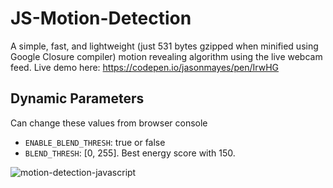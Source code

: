 # JS-Motion-Detection
A simple, fast, and lightweight (just 531 bytes gzipped when minified using Google Closure compiler) motion revealing algorithm using the live webcam feed. Live demo here: https://codepen.io/jasonmayes/pen/IrwHG

## Dynamic Parameters

Can change these values from browser console

- `ENABLE_BLEND_THRESH`: true or false
- `BLEND_THRESH`: [0, 255]. Best energy score with 150.

![motion-detection-javascript](https://cloud.githubusercontent.com/assets/4972997/23983088/1b8a3856-09cf-11e7-8836-3be8245e4678.gif)
